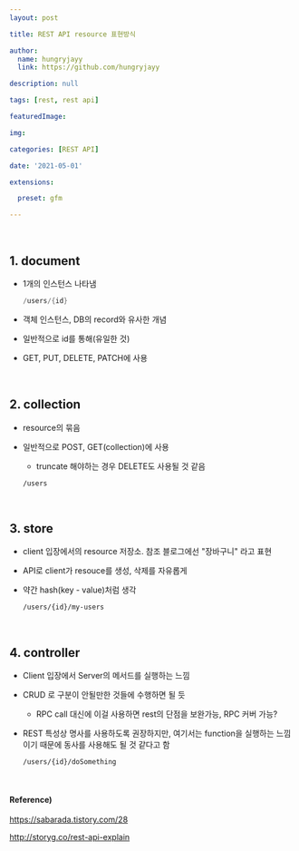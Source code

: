 ```yaml
---
layout: post

title: REST API resource 표현방식

author: 
  name: hungryjayy
  link: https://github.com/hungryjayy

description: null

tags: [rest, rest api]

featuredImage: 

img: 

categories: [REST API]

date: '2021-05-01'

extensions:

  preset: gfm

---
```


<br>

## 1. document

* 1개의 인스턴스 나타냄

  ``` java
  /users/{id}
  ```

* 객체 인스턴스, DB의 record와 유사한 개념
* 일반적으로 id를 통해(유일한 것)
* GET, PUT, DELETE, PATCH에 사용

<br>

## 2. collection

* resource의 묶음

* 일반적으로 POST, GET(collection)에 사용

  * truncate 해야하는 경우 DELETE도 사용될 것 같음

  ````
  /users
  ````

<br>

## 3. store

* client 입장에서의 resource 저장소. 참조 블로그에선 "장바구니" 라고 표현

* API로 client가 resouce를 생성, 삭제를 자유롭게

* 약간 hash(key - value)처럼 생각

  ``` 
  /users/{id}/my-users
  ```

<br>

## 4. controller

* Client 입장에서 Server의 메서드를 실행하는 느낌

* CRUD 로 구분이 안될만한 것들에 수행하면 될 듯

  * RPC call 대신에 이걸 사용하면 rest의 단점을 보완가능, RPC 커버 가능?

* REST 특성상 명사를 사용하도록 권장하지만, 여기서는 function을 실행하는 느낌이기 때문에 동사를 사용해도 될 것 같다고 함

  ``` 
  /users/{id}/doSomething
  ```

<br>

#### Reference)

https://sabarada.tistory.com/28

http://storyg.co/rest-api-explain